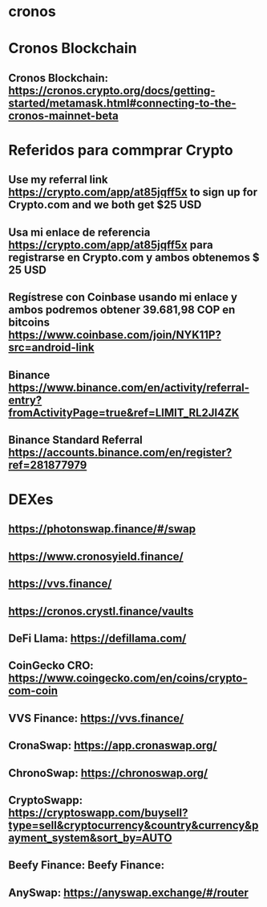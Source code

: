 # cronos

# Cronos Blockchain
## Cronos Blockchain: https://cronos.crypto.org/docs/getting-started/metamask.html#connecting-to-the-cronos-mainnet-beta
# Referidos para commprar Crypto
## Use my referral link https://crypto.com/app/at85jqff5x to sign up for Crypto.com and we both get $25 USD 
## Usa mi enlace de referencia https://crypto.com/app/at85jqff5x para registrarse en Crypto.com y ambos obtenemos $ 25 USD
## Regístrese con Coinbase usando mi enlace y ambos podremos obtener 39.681,98 COP en bitcoins https://www.coinbase.com/join/NYK11P?src=android-link
## Binance https://www.binance.com/en/activity/referral-entry?fromActivityPage=true&ref=LIMIT_RL2JI4ZK
## Binance Standard Referral https://accounts.binance.com/en/register?ref=281877979
# DEXes
## https://photonswap.finance/#/swap
## https://www.cronosyield.finance/
## https://vvs.finance/
## https://cronos.crystl.finance/vaults
## DeFi Llama: https://defillama.com/
## CoinGecko CRO: https://www.coingecko.com/en/coins/crypto-com-coin
## VVS Finance: https://vvs.finance/
## CronaSwap: https://app.cronaswap.org/
## ChronoSwap: https://chronoswap.org/
## CryptoSwapp: https://cryptoswapp.com/buysell?type=sell&cryptocurrency&country&currency&payment_system&sort_by=AUTO
## Beefy Finance: Beefy Finance: 
## AnySwap: https://anyswap.exchange/#/router
